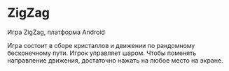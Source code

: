 # ZigZag
Игра ZigZag, платформа Android

Игра состоит в сборе кристаллов и движении по рандомному бесконечному пути. Игрок управляет шаром.
Чтобы поменять направление движения, достаточно нажать на любое место на экране.
